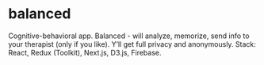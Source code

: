 # balanced
Cognitive-behavioral app.
Balanced - will analyze, memorize, send info to your therapist (only if you like). Y’ll get full privacy and anonymously.
Stack: 
React, Redux (Toolkit), Next.js, D3.js, Firebase.
